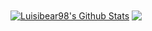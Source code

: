 <a href="https://github.com/Luisibear98">
<img align="center" alt="Luisibear98's Github Stats" src="https://github-readme-stats.codestackr.vercel.app/api?username=Luisibear98&show_icons=true&hide_border=true&count_private=true&include_all_commits=true&theme=radical" /></a>

<a href="https://github.com/Luisibear98">
  <img align="center" src="https://github-readme-stats.anuraghazra1.vercel.app/api/top-langs/?username=Luisibear98&layout=compact&theme=radical" />
</a>
